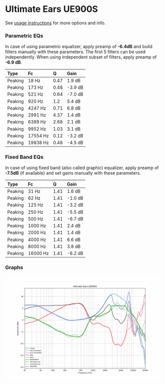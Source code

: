 # Ultimate Ears UE900S
See [usage instructions](https://github.com/jaakkopasanen/AutoEq#usage) for more options and info.

### Parametric EQs
In case of using parametric equalizer, apply preamp of **-6.4dB** and build filters manually
with these parameters. The first 5 filters can be used independently.
When using independent subset of filters, apply preamp of **-6.9 dB**.

| Type    | Fc       |    Q | Gain    |
|:--------|:---------|:-----|:--------|
| Peaking | 18 Hz    | 0.47 | 1.9 dB  |
| Peaking | 173 Hz   | 0.48 | -3.9 dB |
| Peaking | 521 Hz   | 0.64 | -7.0 dB |
| Peaking | 920 Hz   | 1.2  | 5.4 dB  |
| Peaking | 4247 Hz  | 0.71 | 6.8 dB  |
| Peaking | 2991 Hz  | 4.37 | 1.4 dB  |
| Peaking | 6389 Hz  | 2.68 | 2.1 dB  |
| Peaking | 9952 Hz  | 1.03 | 3.1 dB  |
| Peaking | 17554 Hz | 0.12 | -3.2 dB |
| Peaking | 19838 Hz | 0.48 | -4.5 dB |

### Fixed Band EQs
In case of using fixed band (also called graphic) equalizer, apply preamp of **-7.5dB**
(if available) and set gains manually with these parameters.

| Type    | Fc       |    Q | Gain    |
|:--------|:---------|:-----|:--------|
| Peaking | 31 Hz    | 1.41 | 1.6 dB  |
| Peaking | 62 Hz    | 1.41 | -1.0 dB |
| Peaking | 125 Hz   | 1.41 | -3.2 dB |
| Peaking | 250 Hz   | 1.41 | -5.5 dB |
| Peaking | 500 Hz   | 1.41 | -6.7 dB |
| Peaking | 1000 Hz  | 1.41 | 2.4 dB  |
| Peaking | 2000 Hz  | 1.41 | 1.4 dB  |
| Peaking | 4000 Hz  | 1.41 | 6.6 dB  |
| Peaking | 8000 Hz  | 1.41 | 3.8 dB  |
| Peaking | 16000 Hz | 1.41 | -6.2 dB |

### Graphs
![](./Ultimate%20Ears%20UE900S.png)